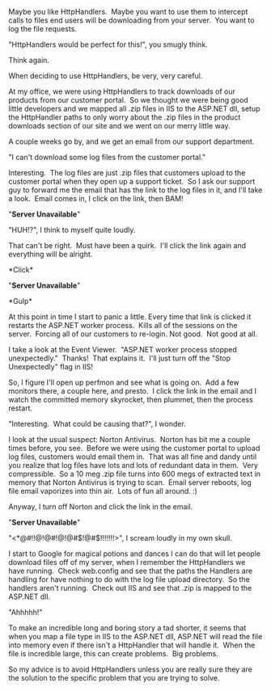 Maybe you like HttpHandlers.  Maybe you want to use them to intercept
calls to files end users will be downloading from your server.  You want
to log the file requests. 

"HttpHandlers would be perfect for this!", you smugly think.

Think again.

When deciding to use HttpHandlers, be very, very careful.

At my office, we were using HttpHandlers to track downloads of our
products from our customer portal.  So we thought we were being good
little developers and we mapped all .zip files in IIS to the ASP.NET
dll, setup the HttpHandler paths to only worry about the .zip files in
the product downloads section of our site and we went on our merry
little way.

A couple weeks go by, and we get an email from our support department.

"I can't download some log files from the customer portal."

Interesting.  The log files are just .zip files that customers upload to
the customer portal when they open up a support ticket.  So I ask our
support guy to forward me the email that has the link to the log files
in it, and I'll take a look.  Email comes in, I click on the link, then
BAM!

"**Server Unavailable**"

"HUH!?", I think to myself quite loudly.

That can't be right.  Must have been a quirk.  I'll click the link again
and everything will be alright.

\*Click\*

"**Server Unavailable**"

\*Gulp\*

At this point in time I start to panic a little. Every time that link is
clicked it restarts the ASP.NET worker process.  Kills all of the
sessions on the server.  Forcing all of our customers to re-login. Not
good.  Not good at all.

I take a look at the Event Viewer.  "ASP.NET worker process stopped
unexpectedly."  Thanks!  That explains it.  I'll just turn off the "Stop
Unexpectedly" flag in IIS!

So, I figure I'll open up perfmon and see what is going on.  Add a few
monitors there, a couple here, and presto.  I click the link in the
email and I watch the committed memory skyrocket, then plummet, then the
process restart.

"Interesting.  What could be causing that?", I wonder.

I look at the usual suspect: Norton Antivirus.  Norton has bit me a
couple times before, you see.  Before we were using the customer portal
to upload log files, customers would email them in.  That was all fine
and dandy until you realize that log files have lots and lots of
redundant data in them.  Very compressible.  So a 10 meg .zip file turns
into 600 megs of extracted text in memory that Norton Antivirus is
trying to scan.  Email server reboots, log file email vaporizes into
thin air.  Lots of fun all around. :)

Anyway, I turn off Norton and click the link in the email.

"**Server Unavailable**"

"<*@#!!@!@#$!@$!@#$!@#$!!!!!!!>", I scream loudly in my own skull.

I start to Google for magical potions and dances I can do that will let
people download files off of my server, when I remember the HttpHandlers
we have running.  Check web.config and see that the paths the Handlers
are handling for have nothing to do with the log file upload directory. 
So the handlers aren't running.  Check out IIS and see that .zip is
mapped to the ASP.NET dll.

"Ahhhhh!"

To make an incredible long and boring story a tad shorter, it seems that
when you map a file type in IIS to the ASP.NET dll, ASP.NET will read
the file into memory even if there isn't a HttpHandler that will handle
it.  When the file is incredible large, this can create problems.  Big
problems.

So my advice is to avoid HttpHandlers unless you are really sure they
are the solution to the specific problem that you are trying to solve.

 

